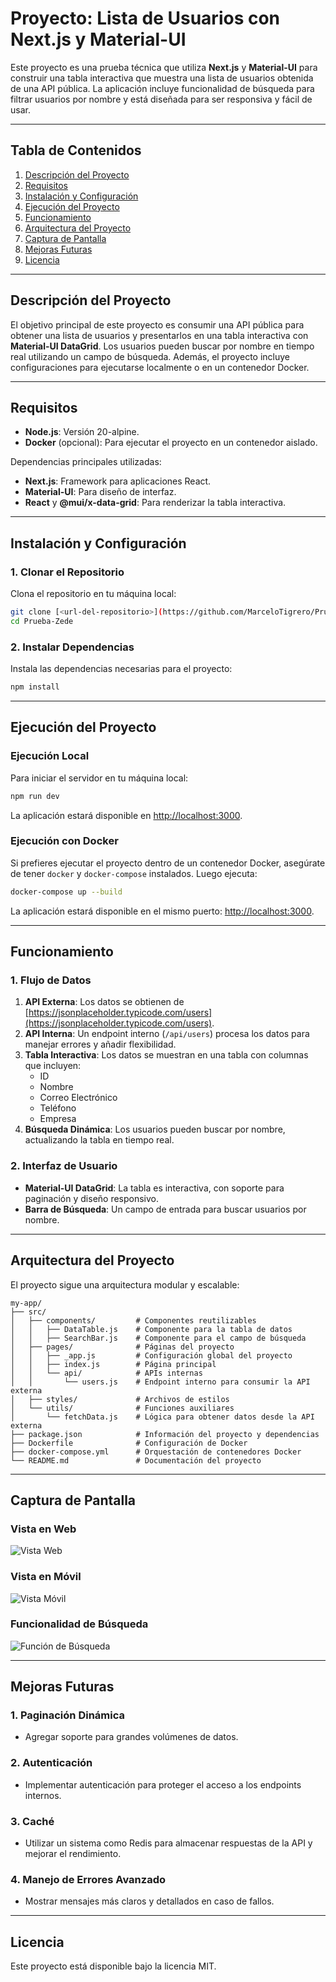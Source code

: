 
# Proyecto: Lista de Usuarios con Next.js y Material-UI

Este proyecto es una prueba técnica que utiliza **Next.js** y **Material-UI** para construir una tabla interactiva que muestra una lista de usuarios obtenida de una API pública. La aplicación incluye funcionalidad de búsqueda para filtrar usuarios por nombre y está diseñada para ser responsiva y fácil de usar.

---

## **Tabla de Contenidos**
1. [Descripción del Proyecto](#descripción-del-proyecto)
2. [Requisitos](#requisitos)
3. [Instalación y Configuración](#instalación-y-configuración)
4. [Ejecución del Proyecto](#ejecución-del-proyecto)
5. [Funcionamiento](#funcionamiento)
6. [Arquitectura del Proyecto](#arquitectura-del-proyecto)
7. [Captura de Pantalla](#captura-de-pantalla)
8. [Mejoras Futuras](#mejoras-futuras)
9. [Licencia](#licencia)

---

## **Descripción del Proyecto**

El objetivo principal de este proyecto es consumir una API pública para obtener una lista de usuarios y presentarlos en una tabla interactiva con **Material-UI DataGrid**. Los usuarios pueden buscar por nombre en tiempo real utilizando un campo de búsqueda. Además, el proyecto incluye configuraciones para ejecutarse localmente o en un contenedor Docker.

---

## **Requisitos**

- **Node.js**: Versión 20-alpine.
- **Docker** (opcional): Para ejecutar el proyecto en un contenedor aislado.

Dependencias principales utilizadas:
- **Next.js**: Framework para aplicaciones React.
- **Material-UI**: Para diseño de interfaz.
- **React** y **@mui/x-data-grid**: Para renderizar la tabla interactiva.

---

## **Instalación y Configuración**

### **1. Clonar el Repositorio**
Clona el repositorio en tu máquina local:
```bash
git clone [<url-del-repositorio>](https://github.com/MarceloTigrero/Prueba-Zede.git)
cd Prueba-Zede
```

### **2. Instalar Dependencias**
Instala las dependencias necesarias para el proyecto:
```bash
npm install
```

---

## **Ejecución del Proyecto**

### **Ejecución Local**
Para iniciar el servidor en tu máquina local:
```bash
npm run dev
```

La aplicación estará disponible en [http://localhost:3000](http://localhost:3000).

### **Ejecución con Docker**
Si prefieres ejecutar el proyecto dentro de un contenedor Docker, asegúrate de tener `docker` y `docker-compose` instalados. Luego ejecuta:
```bash
docker-compose up --build
```

La aplicación estará disponible en el mismo puerto: [http://localhost:3000](http://localhost:3000).

---

## **Funcionamiento**

### **1. Flujo de Datos**
1. **API Externa**: Los datos se obtienen de [https://jsonplaceholder.typicode.com/users](https://jsonplaceholder.typicode.com/users).
2. **API Interna**: Un endpoint interno (`/api/users`) procesa los datos para manejar errores y añadir flexibilidad.
3. **Tabla Interactiva**: Los datos se muestran en una tabla con columnas que incluyen:
   - ID
   - Nombre
   - Correo Electrónico
   - Teléfono
   - Empresa
4. **Búsqueda Dinámica**: Los usuarios pueden buscar por nombre, actualizando la tabla en tiempo real.

### **2. Interfaz de Usuario**
- **Material-UI DataGrid**: La tabla es interactiva, con soporte para paginación y diseño responsivo.
- **Barra de Búsqueda**: Un campo de entrada para buscar usuarios por nombre.

---

## **Arquitectura del Proyecto**

El proyecto sigue una arquitectura modular y escalable:

```plaintext
my-app/
├── src/
│   ├── components/         # Componentes reutilizables
│   │   ├── DataTable.js    # Componente para la tabla de datos
│   │   ├── SearchBar.js    # Componente para el campo de búsqueda
│   ├── pages/              # Páginas del proyecto
│   │   ├── _app.js         # Configuración global del proyecto
│   │   ├── index.js        # Página principal
│   │   └── api/            # APIs internas
│   │       └── users.js    # Endpoint interno para consumir la API externa
│   ├── styles/             # Archivos de estilos
│   └── utils/              # Funciones auxiliares
│       └── fetchData.js    # Lógica para obtener datos desde la API externa
├── package.json            # Información del proyecto y dependencias
├── Dockerfile              # Configuración de Docker
├── docker-compose.yml      # Orquestación de contenedores Docker
└── README.md               # Documentación del proyecto
```

---

## **Captura de Pantalla**

### **Vista en Web**
![Vista Web](./VistaWeb.png)

### **Vista en Móvil**
![Vista Móvil](./VistaMobil.png)

### **Funcionalidad de Búsqueda**
![Función de Búsqueda](./Busqueda.png)

---

## **Mejoras Futuras**

### **1. Paginación Dinámica**
- Agregar soporte para grandes volúmenes de datos.

### **2. Autenticación**
- Implementar autenticación para proteger el acceso a los endpoints internos.

### **3. Caché**
- Utilizar un sistema como Redis para almacenar respuestas de la API y mejorar el rendimiento.

### **4. Manejo de Errores Avanzado**
- Mostrar mensajes más claros y detallados en caso de fallos.

---

## **Licencia**

Este proyecto está disponible bajo la licencia MIT.
